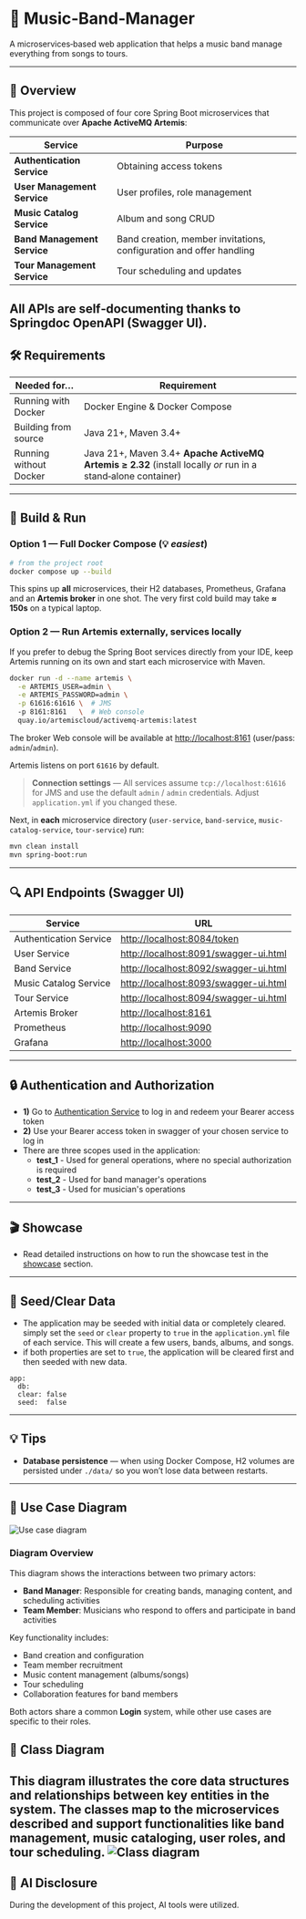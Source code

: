 # 🎸 Music‑Band‑Manager
A microservices‑based web application that helps a music band manage everything from songs to tours.

---

## 📖 Overview
This project is composed of four core Spring Boot microservices that communicate over **Apache ActiveMQ Artemis**:

| Service                     | Purpose                                                             |
|-----------------------------|---------------------------------------------------------------------|
| **Authentication Service**  | Obtaining access tokens                                             |
| **User Management Service** | User profiles, role management                                      |
| **Music Catalog Service**   | Album and song CRUD                                                 |
| **Band Management Service** | Band creation, member invitations, configuration and offer handling |
| **Tour Management Service** | Tour scheduling and updates                                         |

All APIs are self‑documenting thanks to **Springdoc OpenAPI** (Swagger UI).
---

## 🛠 Requirements
| Needed for…            | Requirement                                                                                                   |
| ---------------------- |---------------------------------------------------------------------------------------------------------------|
| Running with Docker    | Docker Engine & Docker Compose                                                                                |
| Building from source   | Java 21+, Maven 3.4+                                                                                          |
| Running without Docker | Java 21+, Maven 3.4+ **Apache ActiveMQ Artemis ≥ 2.32** (install locally *or* run in a stand‑alone container) |
---

## 🚀 Build & Run

### Option 1 — **Full Docker Compose** (💡 *easiest*)

```bash
# from the project root
docker compose up --build
```

This spins up **all** microservices, their H2 databases, Prometheus, Grafana and an **Artemis broker** in one shot. The very first cold build may take **≈ 150s** on a typical laptop.

### Option 2 — **Run Artemis externally, services locally**

If you prefer to debug the Spring Boot services directly from your IDE, keep Artemis running on its own and start each microservice with Maven.

```bash
docker run -d --name artemis \
  -e ARTEMIS_USER=admin \
  -e ARTEMIS_PASSWORD=admin \
  -p 61616:61616 \  # JMS
  -p 8161:8161   \  # Web console
  quay.io/artemiscloud/activemq-artemis:latest
```

The broker Web console will be available at [http://localhost:8161](http://localhost:8161) (user/pass: `admin`/`admin`).


Artemis listens on port `61616` by default.

> **Connection settings** — All services assume `tcp://localhost:61616` for JMS and use the default `admin` / `admin` credentials. Adjust `application.yml` if you changed these.

Next, in **each** microservice directory (`user-service`, `band-service`, `music-catalog-service`, `tour-service`) run:

```bash
mvn clean install
mvn spring-boot:run
```

---

## 🔍 API Endpoints (Swagger UI)
| Service                 | URL                                                                            |
|-------------------------|--------------------------------------------------------------------------------|
| Authentication Service  | [http://localhost:8084/token](http://localhost:8084/token)                     |
| User Service            | [http://localhost:8091/swagger-ui.html](http://localhost:8091/swagger-ui.html) |
| Band Service            | [http://localhost:8092/swagger-ui.html](http://localhost:8092/swagger-ui.html) |
| Music Catalog Service   | [http://localhost:8093/swagger-ui.html](http://localhost:8093/swagger-ui.html) |
| Tour Service            | [http://localhost:8094/swagger-ui.html](http://localhost:8094/swagger-ui.html) |
| Artemis Broker          | [http://localhost:8161](http://localhost:8161)                                 |
| Prometheus              | [http://localhost:9090](http://localhost:9090)                                 |
| Grafana                 | [http://localhost:3000](http://localhost:3000)                                 |
---

## 🔒 Authentication and Authorization
- **1)** Go to [Authentication Service](http://localhost:8084/token) to log in and redeem your Bearer access token
- **2)** Use your Bearer access token in swagger of your chosen service to log in
- There are three scopes used in the application:
    - **test_1** - Used for general operations, where no special authorization is required
    - **test_2** - Used for band manager's operations
    - **test_3** - Used for musician's operations
---

## 🎬 Showcase
- Read detailed instructions on how to run the showcase test in the [showcase](readme_showcase.md) section.
---

## 🌱 Seed/Clear Data

- The application may be seeded with initial data or completely cleared. simply set the `seed` or `clear` property to `true` in the `application.yml` file of each service. This will create a few users, bands, albums, and songs.
- if both properties are set to `true`, the application will be cleared first and then seeded with new data.
```
app:
  db:
  clear: false
  seed:  false  
  ```
---

## 💡 Tips
- **Database persistence** — when using Docker Compose, H2 volumes are persisted under `./data/` so you won’t lose data between restarts.
---

## 📌 Use Case Diagram
![Use case diagram](assets/UsecaseDiagram.png)

### Diagram Overview
This diagram shows the interactions between two primary actors:
- **Band Manager**: Responsible for creating bands, managing content, and scheduling activities
- **Team Member**: Musicians who respond to offers and participate in band activities

Key functionality includes:
- Band creation and configuration
- Team member recruitment
- Music content management (albums/songs)
- Tour scheduling
- Collaboration features for band members

Both actors share a common **Login** system, while other use cases are specific to their roles.


## 🧬 Class Diagram
This diagram illustrates the core data structures and relationships between key entities in the system. The classes map to the microservices described and support functionalities like band management, music cataloging, user roles, and tour scheduling.
![Class diagram](assets/ClassDiagram.png)
---

## 📝 AI Disclosure
During the development of this project, AI tools were utilized.
